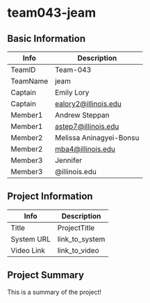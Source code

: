 # team043-jeam

## Basic Information

|   Info      |        Description     |
| ----------- | ---------------------- |
| TeamID      |        Team-043        |
| TeamName    |         jeam           |
| Captain     |        Emily Lory      |
| Captain     |  ealory2@illinois.edu  |
| Member1     |    Andrew Steppan      |
| Member1     |   astep7@illinois.edu  |
| Member2     |Melissa Aninagyei-Bonsu |
| Member2     |    mba4@illinois.edu   |
| Member3     |   Jennifer             |
| Member3     |       @illinois.edu    |

## Project Information

|   Info      |        Description     |
| ----------- | ---------------------- |
|  Title      |       ProjectTitle     |
| System URL  |      link_to_system    |
| Video Link  |      link_to_video     |

## Project Summary

This is a summary of the project!
